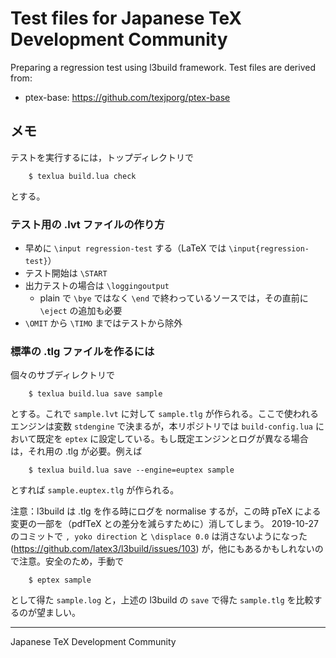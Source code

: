 # Test files for Japanese TeX Development Community

Preparing a regression test using l3build framework.
Test files are derived from:

  * ptex-base: https://github.com/texjporg/ptex-base

## メモ

テストを実行するには，トップディレクトリで

```
    $ texlua build.lua check
```

とする。

### テスト用の .lvt ファイルの作り方

  * 早めに `\input regression-test` する（LaTeX では `\input{regression-test}`）
  * テスト開始は `\START`
  * 出力テストの場合は `\loggingoutput`
    * plain で `\bye` ではなく `\end` で終わっているソースでは，その直前に
      `\eject` の追加も必要
  * `\OMIT` から `\TIMO` まではテストから除外

### 標準の .tlg ファイルを作るには

個々のサブディレクトリで

```
    $ texlua build.lua save sample
```

とする。これで `sample.lvt` に対して
`sample.tlg` が作られる。ここで使われるエンジンは変数
`stdengine` で決まるが，本リポジトリでは `build-config.lua` において既定を
`eptex` に設定している。もし既定エンジンとログが異なる場合は，それ用の
.tlg が必要。例えば

```
    $ texlua build.lua save --engine=euptex sample
```

とすれば `sample.euptex.tlg` が作られる。

注意：l3build は .tlg を作る時にログを normalise するが，この時
pTeX による変更の一部を（pdfTeX との差分を減らすために）消してしまう。
2019-10-27 のコミットで
`, yoko direction` と `\displace 0.0`
は消さないようになった (https://github.com/latex3/l3build/issues/103)
が，他にもあるかもしれないので注意。安全のため，手動で

```
    $ eptex sample
```

として得た `sample.log` と，上述の
l3build の `save` で得た `sample.tlg` を比較するのが望ましい。

----
Japanese TeX Development Community

